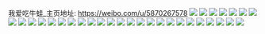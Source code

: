我爱吃牛蛙_主页地址: https://weibo.com/u/5870267578 
![](https://wx4.sinaimg.cn/mw2000/006ph2L8ly1h9dvaoq6x1j32ol20d4qr.jpg) 
![](https://wx4.sinaimg.cn/mw2000/006ph2L8ly1h9dvar97zfj32gh1udnpe.jpg) 
![](https://wx4.sinaimg.cn/mw2000/006ph2L8ly1h9dvam1uovj32mw1z6kjm.jpg) 
![](https://wx4.sinaimg.cn/mw2000/006ph2L8ly1h9cfk9m9baj30v91fxjyp.jpg) 
![](https://wx4.sinaimg.cn/mw2000/006ph2L8ly1h93iv0h42cj30v90hl43n.jpg) 
![](https://wx4.sinaimg.cn/mw2000/006ph2L8ly1h93ivbne0vj31sc2dse6x.jpg) 
![](https://wx4.sinaimg.cn/mw2000/006ph2L8ly1h8ui7a5dv7j30xq18y7pb.jpg) 
![](https://wx4.sinaimg.cn/mw2000/006ph2L8ly1h8ui6klv1qj31sc2dsu0x.jpg) 
![](https://wx4.sinaimg.cn/mw2000/006ph2L8ly1h8ui6o038qj32yb27qu0y.jpg) 
![](https://wx4.sinaimg.cn/mw2000/006ph2L8ly1h8ui6p2prdj32542utqv5.jpg) 
![](https://wx4.sinaimg.cn/mw2000/006ph2L8ly1h8ui7ftg3kj32c0340e84.jpg) 
![](https://wx4.sinaimg.cn/mw2000/006ph2L8ly1h8ui7j1it0j31sc2ds4qq.jpg) 
![](https://wx4.sinaimg.cn/mw2000/006ph2L8ly1h8ui6s2rdjj30v91iyqkn.jpg) 
![](https://wx4.sinaimg.cn/mw2000/006ph2L8ly1h8ui6vojhjj31sc2dshdu.jpg) 
![](https://wx4.sinaimg.cn/mw2000/006ph2L8ly1h8ui7bwe8mj31i0201b29.jpg) 
![](https://wx4.sinaimg.cn/mw2000/006ph2L8ly1h8ui71f0efj32c0340x6q.jpg) 
![](https://wx4.sinaimg.cn/mw2000/006ph2L8ly1h8ui73wke6j31sc2dsu0x.jpg) 
![](https://wx4.sinaimg.cn/mw2000/006ph2L8ly1h8ui77hhvkj32062u91l1.jpg) 
![](https://wx4.sinaimg.cn/mw2000/006ph2L8ly1h8ui6xwl8yj31ot293x6p.jpg) 
![](https://wx4.sinaimg.cn/mw2000/006ph2L8ly1h8swzeuhmbj325k2ve1ky.jpg) 
![](https://wx4.sinaimg.cn/mw2000/006ph2L8ly1h8swzahwilj31of28kb29.jpg) 
![](https://wx4.sinaimg.cn/mw2000/006ph2L8ly1h8swzkln37j328k2zfqv6.jpg) 
![](https://wx4.sinaimg.cn/mw2000/006ph2L8ly1h8swzqtobnj32c03407wj.jpg) 
![](https://wx4.sinaimg.cn/mw2000/006ph2L8ly1h8pqewslabj32c03401ky.jpg) 
![](https://wx4.sinaimg.cn/mw2000/006ph2L8ly1h8pqexi1xpj32362s8kjl.jpg) 
![](https://wx4.sinaimg.cn/mw2000/006ph2L8ly1h8pqeynt9tj32c03407wi.jpg) 
![](https://wx4.sinaimg.cn/mw2000/006ph2L8ly1h8n9qwbfznj31sc2dsu0x.jpg) 
![](https://wx4.sinaimg.cn/mw2000/006ph2L8ly1h8n9qqpxsvj31sc2dsqv5.jpg) 
![](https://wx4.sinaimg.cn/mw2000/006ph2L8ly1h8f8akaxjlj30u00jygqn.jpg) 
![](https://wx4.sinaimg.cn/mw2000/006ph2L8ly1h8au57oqa2j31sc2dsx6p.jpg) 
![](https://wx4.sinaimg.cn/mw2000/006ph2L8ly1h8au598ag2j31sc2ds7wh.jpg) 
